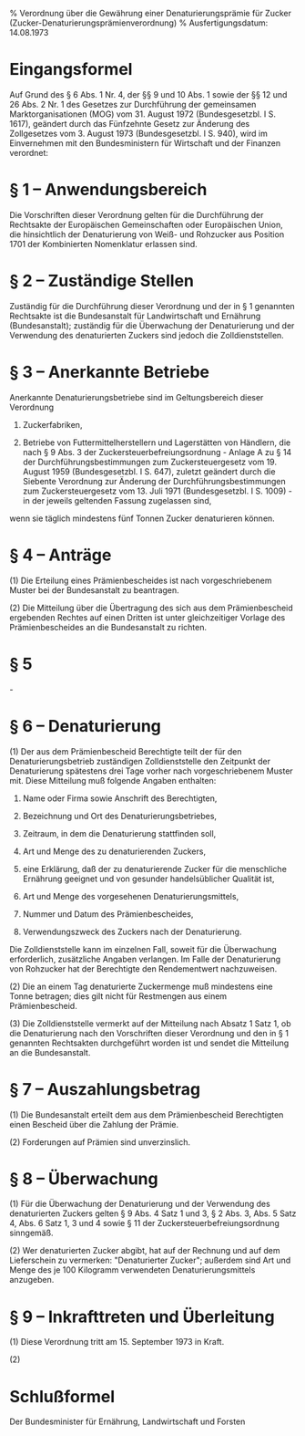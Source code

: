 % Verordnung über die Gewährung einer Denaturierungsprämie für Zucker  (Zucker-Denaturierungsprämienverordnung)
% Ausfertigungsdatum: 14.08.1973
 
# Eingangsformel

Auf Grund des § 6 Abs. 1 Nr. 4, der §§ 9 und 10 Abs. 1 sowie der §§ 12 und 26 Abs. 2 Nr. 1 des Gesetzes zur Durchführung der gemeinsamen Marktorganisationen (MOG) vom 31. August 1972 (Bundesgesetzbl. I S. 1617), geändert durch das Fünfzehnte Gesetz zur Änderung des Zollgesetzes vom 3. August 1973 (Bundesgesetzbl. I S. 940), wird im Einvernehmen mit den Bundesministern für Wirtschaft und der Finanzen verordnet:

# § 1 – Anwendungsbereich

Die Vorschriften dieser Verordnung gelten für die Durchführung der Rechtsakte der Europäischen Gemeinschaften oder Europäischen Union, die hinsichtlich der Denaturierung von Weiß- und Rohzucker aus Position 1701 der Kombinierten Nomenklatur erlassen sind.

# § 2 – Zuständige Stellen

Zuständig für die Durchführung dieser Verordnung und der in § 1 genannten Rechtsakte ist die Bundesanstalt für Landwirtschaft und Ernährung (Bundesanstalt); zuständig für die Überwachung der Denaturierung und der Verwendung des denaturierten Zuckers sind jedoch die Zolldienststellen.

# § 3 – Anerkannte Betriebe

Anerkannte Denaturierungsbetriebe sind im Geltungsbereich dieser Verordnung

1. Zuckerfabriken,

2. Betriebe von Futtermittelherstellern und Lagerstätten von Händlern, die nach § 9 Abs. 3 der Zuckersteuerbefreiungsordnung - Anlage A zu § 14 der Durchführungsbestimmungen zum Zuckersteuergesetz vom 19. August 1959 (Bundesgesetzbl. I S. 647), zuletzt geändert durch die Siebente Verordnung zur Änderung der Durchführungsbestimmungen zum Zuckersteuergesetz vom 13. Juli 1971 (Bundesgesetzbl. I S. 1009) - in der jeweils geltenden Fassung zugelassen sind,

wenn sie täglich mindestens fünf Tonnen Zucker denaturieren können.

# § 4 – Anträge

(1) Die Erteilung eines Prämienbescheides ist nach vorgeschriebenem Muster bei der Bundesanstalt zu beantragen.

(2) Die Mitteilung über die Übertragung des sich aus dem Prämienbescheid ergebenden Rechtes auf einen Dritten ist unter gleichzeitiger Vorlage des Prämienbescheides an die Bundesanstalt zu richten.

# § 5

\-

# § 6 – Denaturierung

(1) Der aus dem Prämienbescheid Berechtigte teilt der für den Denaturierungsbetrieb zuständigen Zolldienststelle den Zeitpunkt der Denaturierung spätestens drei Tage vorher nach vorgeschriebenem Muster mit. Diese Mitteilung muß folgende Angaben enthalten:

1. Name oder Firma sowie Anschrift des Berechtigten,

2. Bezeichnung und Ort des Denaturierungsbetriebes,

3. Zeitraum, in dem die Denaturierung stattfinden soll,

4. Art und Menge des zu denaturierenden Zuckers,

5. eine Erklärung, daß der zu denaturierende Zucker für die menschliche Ernährung geeignet und von gesunder handelsüblicher Qualität ist,

6. Art und Menge des vorgesehenen Denaturierungsmittels,

7. Nummer und Datum des Prämienbescheides,

8. Verwendungszweck des Zuckers nach der Denaturierung.

Die Zolldienststelle kann im einzelnen Fall, soweit für die Überwachung erforderlich, zusätzliche Angaben verlangen. Im Falle der Denaturierung von Rohzucker hat der Berechtigte den Rendementwert nachzuweisen.

(2) Die an einem Tag denaturierte Zuckermenge muß mindestens eine Tonne betragen; dies gilt nicht für Restmengen aus einem Prämienbescheid.

(3) Die Zolldienststelle vermerkt auf der Mitteilung nach Absatz 1 Satz 1, ob die Denaturierung nach den Vorschriften dieser Verordnung und den in § 1 genannten Rechtsakten durchgeführt worden ist und sendet die Mitteilung an die Bundesanstalt.

# § 7 – Auszahlungsbetrag

(1) Die Bundesanstalt erteilt dem aus dem Prämienbescheid Berechtigten einen Bescheid über die Zahlung der Prämie.

(2) Forderungen auf Prämien sind unverzinslich.

# § 8 – Überwachung

(1) Für die Überwachung der Denaturierung und der Verwendung des denaturierten Zuckers gelten § 9 Abs. 4 Satz 1 und 3, § 2 Abs. 3, Abs. 5 Satz 4, Abs. 6 Satz 1, 3 und 4 sowie § 11 der Zuckersteuerbefreiungsordnung sinngemäß.

(2) Wer denaturierten Zucker abgibt, hat auf der Rechnung und auf dem Lieferschein zu vermerken: "Denaturierter Zucker"; außerdem sind Art und Menge des je 100 Kilogramm verwendeten Denaturierungsmittels anzugeben.

# § 9 – Inkrafttreten und Überleitung

(1) Diese Verordnung tritt am 15. September 1973 in Kraft.

(2)

# Schlußformel

Der Bundesminister für Ernährung, Landwirtschaft und Forsten
